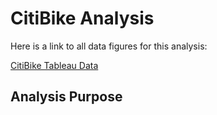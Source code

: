 # CitiBike Analysis

Here is a link to all data figures for this analysis:

[CitiBike Tableau Data](https://public.tableau.com/app/profile/michael.marone/viz/CitiBike_Challenge_16647958945100/Story1?publish=yes)

## Analysis Purpose
